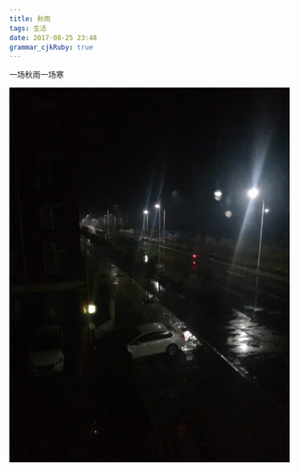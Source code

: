 ```yaml
---
title: 秋雨
tags: 生活
date: 2017-08-25 23:48
grammar_cjkRuby: true
---
```

一场秋雨一场寒


![enter description here][1]


  [1]: /img/11.jpg

